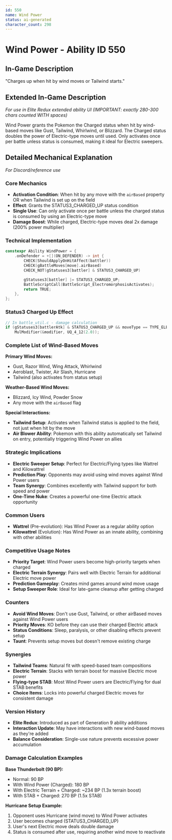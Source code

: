 ```yaml
---
id: 550
name: Wind Power
status: ai-generated
character_count: 298
---
```


# Wind Power - Ability ID 550

## In-Game Description
"Charges up when hit by wind moves or Tailwind starts."

## Extended In-Game Description
*For use in Elite Redux extended ability UI (IMPORTANT: exactly 280-300 chars counted WITH spaces)*

Wind Power grants the Pokemon the Charged status when hit by wind-based moves like Gust, Tailwind, Whirlwind, or Blizzard. The Charged status doubles the power of Electric-type moves until used. Only activates once per battle unless status is consumed, making it ideal for Electric sweepers.

## Detailed Mechanical Explanation
*For Discord/reference use*

### Core Mechanics
- **Activation Condition**: When hit by any move with the `airBased` property OR when Tailwind is set up on the field
- **Effect**: Grants the STATUS3_CHARGED_UP status condition
- **Single Use**: Can only activate once per battle unless the charged status is consumed by using an Electric-type move
- **Damage Boost**: While charged, Electric-type moves deal 2x damage (200% power multiplier)

### Technical Implementation
```c
constexpr Ability WindPower = {
    .onDefender = +[](ON_DEFENDER) -> int {
        CHECK(ShouldApplyOnHitAffect(battler))
        CHECK(gBattleMoves[move].airBased)
        CHECK_NOT(gStatuses3[battler] & STATUS3_CHARGED_UP)

        gStatuses3[battler] |= STATUS3_CHARGED_UP;
        BattleScriptCall(BattleScript_ElectromorphosisActivates);
        return TRUE;
    },
};
```

### Status3 Charged Up Effect
```c
// In battle_util.c - damage calculation
if (gStatuses3[battlerAtk] & STATUS3_CHARGED_UP && moveType == TYPE_ELECTRIC) 
    MulModifier(&modifier, UQ_4_12(2.0));
```

### Complete List of Wind-Based Moves
**Primary Wind Moves:**
- Gust, Razor Wind, Wing Attack, Whirlwind
- Aeroblast, Twister, Air Slash, Hurricane
- Tailwind (also activates from status setup)

**Weather-Based Wind Moves:**
- Blizzard, Icy Wind, Powder Snow
- Any move with the `airBased` flag

**Special Interactions:**
- **Tailwind Setup**: Activates when Tailwind status is applied to the field, not just when hit by the move
- **Air Blower Ability**: Pokemon with this ability automatically set Tailwind on entry, potentially triggering Wind Power on allies

### Strategic Implications
- **Electric Sweeper Setup**: Perfect for Electric/Flying types like Wattrel and Kilowattrel
- **Prediction Play**: Opponents may avoid using wind moves against Wind Power users
- **Team Synergy**: Combines excellently with Tailwind support for both speed and power
- **One-Time Nuke**: Creates a powerful one-time Electric attack opportunity

### Common Users
- **Wattrel** (Pre-evolution): Has Wind Power as a regular ability option
- **Kilowattrel** (Evolution): Has Wind Power as an innate ability, combining with other abilities

### Competitive Usage Notes
- **Priority Target**: Wind Power users become high-priority targets when charged
- **Electric Terrain Synergy**: Pairs well with Electric Terrain for additional Electric move power
- **Prediction Gameplay**: Creates mind games around wind move usage
- **Setup Sweeper Role**: Ideal for late-game cleanup after getting charged

### Counters
- **Avoid Wind Moves**: Don't use Gust, Tailwind, or other airBased moves against Wind Power users
- **Priority Moves**: KO before they can use their charged Electric attack
- **Status Conditions**: Sleep, paralysis, or other disabling effects prevent setup
- **Taunt**: Prevents setup moves but doesn't remove existing charge

### Synergies
- **Tailwind Teams**: Natural fit with speed-based team compositions
- **Electric Terrain**: Stacks with terrain boost for massive Electric move power
- **Flying-type STAB**: Most Wind Power users are Electric/Flying for dual STAB benefits
- **Choice Items**: Locks into powerful charged Electric moves for consistent damage

### Version History
- **Elite Redux**: Introduced as part of Generation 9 ability additions
- **Interaction Update**: May have interactions with new wind-based moves as they're added
- **Balance Consideration**: Single-use nature prevents excessive power accumulation

### Damage Calculation Examples
**Base Thunderbolt (90 BP):**
- Normal: 90 BP
- With Wind Power (Charged): 180 BP
- With Electric Terrain + Charged: ~234 BP (1.3x terrain boost)
- With STAB + Charged: 270 BP (1.5x STAB)

**Hurricane Setup Example:**
1. Opponent uses Hurricane (wind move) to Wind Power activates
2. User becomes charged (STATUS3_CHARGED_UP)
3. User's next Electric move deals double damage
4. Status is consumed after use, requiring another wind move to reactivate